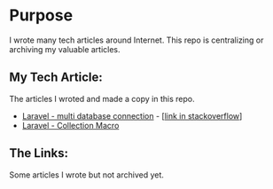 # Purpose
I wrote many tech articles around Internet. This repo is centralizing or archiving my valuable articles.



## My Tech Article:
The articles I wroted and made a copy in this repo.

- [Laravel - multi database connection](articles/Laravel-multi-database-connection.md) -  [[link in stackoverflow](https://stackoverflow.com/documentation/laravel/1093/database/7723/multiple-database-connections)]
- [Laravel - Collection Macro](articles/laravel-collection-macro.md)

## The Links:
Some articles I wrote but not archived yet.